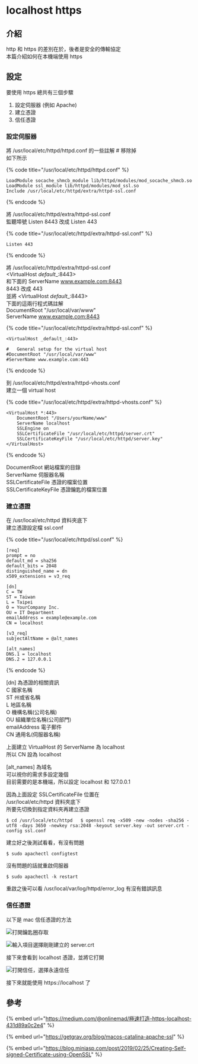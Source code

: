 # localhost https

## 介紹

http 和 https 的差別在於，後者是安全的傳輸協定  
本篇介紹如何在本機端使用 https

## 設定

要使用 https 總共有三個步驟

1. 設定伺服器 \(例如 Apache\)
2. 建立憑證
3. 信任憑證

### 設定伺服器

將 /usr/local/etc/httpd/httpd.conf 的一些註解 \# 移除掉  
如下所示

{% code title="/usr/local/etc/httpd/httpd.conf" %}
```text
LoadModule socache_shmcb_module lib/httpd/modules/mod_socache_shmcb.so
LoadModule ssl_module lib/httpd/modules/mod_ssl.so
Include /usr/local/etc/httpd/extra/httpd-ssl.conf
```
{% endcode %}

將 /usr/local/etc/httpd/extra/httpd-ssl.conf   
監聽埠號 Listen 8443 改成 Listen 443

{% code title="/usr/local/etc/httpd/extra/httpd-ssl.conf" %}
```text
Listen 443
```
{% endcode %}

將 /usr/local/etc/httpd/extra/httpd-ssl.conf  
&lt;VirtualHost _default_\_:8443&gt;  
和下面的 ServerName www.example.com:8443  
8443 改成 443  
並將 &lt;VirtualHost _default_\_:8443&gt;  
下面的這兩行程式碼註解  
DocumentRoot "/usr/local/var/www"  
ServerName www.example.com:8443

{% code title="/usr/local/etc/httpd/extra/httpd-ssl.conf" %}
```text
<VirtualHost _default_:443>

#   General setup for the virtual host
#DocumentRoot "/usr/local/var/www"
#ServerName www.example.com:443
```
{% endcode %}

到 /usr/local/etc/httpd/extra/httpd-vhosts.conf  
建立一個 virtual host

{% code title="/usr/local/etc/httpd/extra/httpd-vhosts.conf" %}
```text
<VirtualHost *:443>
    DocumentRoot "/Users/yourName/www"
    ServerName localhost
    SSLEngine on
    SSLCertificateFile "/usr/local/etc/httpd/server.crt"
    SSLCertificateKeyFile "/usr/local/etc/httpd/server.key"
</VirtualHost>
```
{% endcode %}

DocumentRoot 網站檔案的目錄  
ServerName 伺服器名稱  
SSLCertificateFile 憑證的檔案位置  
SSLCertificateKeyFile 憑證鑰匙的檔案位置

### 建立憑證

在 /usr/local/etc/httpd 資料夾底下  
建立憑證設定檔 ssl.conf

{% code title="/usr/local/etc/httpd/ssl.conf" %}
```text
[req]
prompt = no
default_md = sha256
default_bits = 2048
distinguished_name = dn
x509_extensions = v3_req

[dn]
C = TW
ST = Taiwan
L = Taipei
O = YourCompany Inc.
OU = IT Department
emailAddress = example@example.com
CN = localhost

[v3_req]
subjectAltName = @alt_names

[alt_names]
DNS.1 = localhost
DNS.2 = 127.0.0.1
```
{% endcode %}

\[dn\] 為憑證的相關資訊  
C 國家名稱  
ST 州或省名稱  
L 地區名稱  
O 機構名稱\(公司名稱\)  
OU 組織單位名稱\(公司部門\)  
emailAddress 電子郵件  
CN 通用名\(伺服器名稱\)

上面建立 VirtualHost 的 ServerName 為 localhost  
所以 CN 設為 localhost

\[alt\_names\] 為域名  
可以視你的需求多設定幾個  
目前需要的是本機端，所以設定 localhost 和 127.0.0.1

因為上面設定 SSLCertificateFile 位置在  
 /usr/local/etc/httpd 資料夾底下  
所要先切換到指定資料夾再建立憑證

`$ cd /usr/local/etc/httpd  
$ openssl req -x509 -new -nodes -sha256 -utf8 -days 3650 -newkey rsa:2048 -keyout server.key -out server.crt -config ssl.conf`

建立好之後測試看看，有沒有問題

`$ sudo apachectl configtest`

沒有問題的話就重啟伺服器

`$ sudo apachectl -k restart`

重啟之後可以看 /usr/local/var/log/httpd/error\_log 有沒有錯誤訊息

### 信任憑證

以下是 mac 信任憑證的方法

![&#x6253;&#x958B;&#x9470;&#x5319;&#x5708;&#x5B58;&#x53D6;](../../../.gitbook/assets/2020322-xia-wu-635.jpg)

![&#x8F38;&#x5165;&#x9805;&#x76EE;&#x9078;&#x64C7;&#x525B;&#x525B;&#x5EFA;&#x7ACB;&#x7684; server.crt](../../../.gitbook/assets/dang-an-he-menubar.jpg)

接下來會看到 localhost 憑證，並將它打開

![&#x6253;&#x958B;&#x4FE1;&#x4EFB;&#xFF0C;&#x9078;&#x64C7;&#x6C38;&#x9060;&#x4FE1;&#x4EFB;](../../../.gitbook/assets/2020322-xia-wu-644.jpg)

接下來就能使用 https://localhost 了

## 參考

{% embed url="https://medium.com/@onlinemad/極速打造-https-localhost-431d89a0c2e4" %}

{% embed url="https://getgrav.org/blog/macos-catalina-apache-ssl" %}

{% embed url="https://blog.miniasp.com/post/2019/02/25/Creating-Self-signed-Certificate-using-OpenSSL" %}

